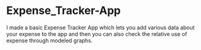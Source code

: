 # Expense_Tracker-App
I made a basic Expense Tracker App which lets you add various data about your expense to the app and then you can also check the relative use of expense through modeled graphs.

